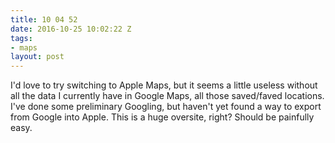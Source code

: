 ```yaml
---
title: 10 04 52
date: 2016-10-25 10:02:22 Z
tags:
- maps
layout: post
---
```


I'd love to try switching to Apple Maps, but it seems a little useless without all the data I currently have in Google Maps, all those saved/faved locations. I've done some preliminary Googling, but haven't yet found a way to export from Google into Apple. This is a huge oversite, right? Should be painfully easy.